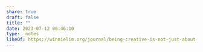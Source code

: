 ```yaml
---
share: true
draft: false
title: ""
date: 2023-07-12 06:46:10
type: _notes
likeOf: https://winnielim.org/journal/being-creative-is-not-just-about-making-things/
---
```


